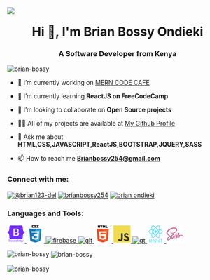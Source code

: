
<img align="left" src="![brian-i](https://github.com/Brian-Bossy/Brian-Bossy/assets/73931581/cd5d9726-b754-41eb-a21a-ee9aba41dae4)" />
<h1 align="center">Hi 👋, I'm Brian Bossy Ondieki</h1>
<h3 align="center">A Software Developer from Kenya</h3>

<p align="left"> <img src="https://komarev.com/ghpvc/?username=brian-bossy&label=Profile%20views&color=0e75b6&style=flat" alt="brian-bossy" /> </p>

- 🔭 I’m currently working on [MERN CODE CAFE](https://weather-web-app-8uga.onrender.com/)

- 🌱 I’m currently learning **ReactJS on FreeCodeCamp**

- 👯 I’m looking to collaborate on **Open Source projects**

- 👨‍💻 All of my projects are available at [My Github Profile](https://github.com/Brian-Bossy)

- 💬 Ask me about **HTML,CSS,JAVASCRIPT,ReactJS,BOOTSTRAP,JQUERY,SASS**

- 📫 How to reach me **Brianbossy254@gmail.com**

<h3 align="left">Connect with me:</h3>
<p align="left">
<a href="https://codepen.io/@brian123-del" target="blank"><img align="center" src="https://raw.githubusercontent.com/rahuldkjain/github-profile-readme-generator/master/src/images/icons/Social/codepen.svg" alt="@brian123-del" height="30" width="40" /></a>
<a href="https://twitter.com/brianbossy254" target="blank"><img align="center" src="https://raw.githubusercontent.com/rahuldkjain/github-profile-readme-generator/master/src/images/icons/Social/twitter.svg" alt="brianbossy254" height="30" width="40" /></a>
<a href="https://fb.com/brian ondieki" target="blank"><img align="center" src="https://raw.githubusercontent.com/rahuldkjain/github-profile-readme-generator/master/src/images/icons/Social/facebook.svg" alt="brian ondieki" height="30" width="40" /></a>
</p>

<h3 align="left">Languages and Tools:</h3>
<p align="left"> <a href="https://getbootstrap.com" target="_blank" rel="noreferrer"> <img src="https://raw.githubusercontent.com/devicons/devicon/master/icons/bootstrap/bootstrap-plain-wordmark.svg" alt="bootstrap" width="40" height="40"/> </a> <a href="https://www.w3schools.com/css/" target="_blank" rel="noreferrer"> <img src="https://raw.githubusercontent.com/devicons/devicon/master/icons/css3/css3-original-wordmark.svg" alt="css3" width="40" height="40"/> </a> <a href="https://firebase.google.com/" target="_blank" rel="noreferrer"> <img src="https://www.vectorlogo.zone/logos/firebase/firebase-icon.svg" alt="firebase" width="40" height="40"/> </a> <a href="https://git-scm.com/" target="_blank" rel="noreferrer"> <img src="https://www.vectorlogo.zone/logos/git-scm/git-scm-icon.svg" alt="git" width="40" height="40"/> </a> <a href="https://www.w3.org/html/" target="_blank" rel="noreferrer"> <img src="https://raw.githubusercontent.com/devicons/devicon/master/icons/html5/html5-original-wordmark.svg" alt="html5" width="40" height="40"/> </a> <a href="https://developer.mozilla.org/en-US/docs/Web/JavaScript" target="_blank" rel="noreferrer"> <img src="https://raw.githubusercontent.com/devicons/devicon/master/icons/javascript/javascript-original.svg" alt="javascript" width="40" height="40"/> </a> <a href="https://www.qt.io/" target="_blank" rel="noreferrer"> <img src="https://upload.wikimedia.org/wikipedia/commons/0/0b/Qt_logo_2016.svg" alt="qt" width="40" height="40"/> </a> <a href="https://reactjs.org/" target="_blank" rel="noreferrer"> <img src="https://raw.githubusercontent.com/devicons/devicon/master/icons/react/react-original-wordmark.svg" alt="react" width="40" height="40"/> </a> <a href="https://sass-lang.com" target="_blank" rel="noreferrer"> <img src="https://raw.githubusercontent.com/devicons/devicon/master/icons/sass/sass-original.svg" alt="sass" width="40" height="40"/> </a> </p>

<p><img align="left" src="https://github-readme-stats.vercel.app/api/top-langs?username=brian-bossy&show_icons=true&locale=en&layout=compact" alt="brian-bossy" /></p>

<p>&nbsp;<img align="center" src="https://github-readme-stats.vercel.app/api?username=brian-bossy&show_icons=true&locale=en" alt="brian-bossy" /></p>

<p><img align="center" src="https://github-readme-streak-stats.herokuapp.com/?user=brian-bossy&" alt="brian-bossy" /></p>
